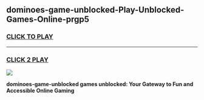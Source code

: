 
## dominoes-game-unblocked-Play-Unblocked-Games-Online-prgp5
<h3>
<a href="https://premium76.site?title=dominoes-game-unblocked&ref=25A">CLICK TO PLAY</a></h3>
<hr>

<h3>
<a href="https://premium76.site?title=dominoes-game-unblocked&ref=25A">CLICK 2 PLAY</a>
  
</h3>

<a href="https://premium76.site?title=dominoes-game-unblocked&ref=25A"><img src="https://clearcache.store/games.png"></a>


**dominoes-game-unblocked games unblocked: Your Gateway to Fun and Accessible Online Gaming**
